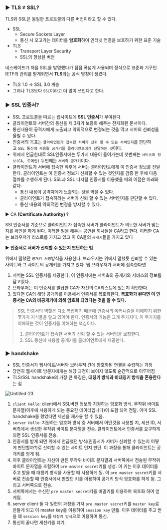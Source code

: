 ### ▶️ TLS ≠ SSL?

TLS와 SSL은 동일한 프로토콜의 다른 버전이라고 할 수 있다.

- SSL
  - Secure Sockets Layer
  - 통신 시 오고가는 데이터를 **암호화**하여 인터넷 연결을 보호하기 위한 표준 기술
- TLS
  - Transport Layer Security
  - SSL의 향상된 버전

네스케이프가 처음 SSL을 발명했다가 점점 폭넓게 사용되며 정식으로 표준화 기구인 IETF의 관리를 받게되면서 **TLS**라는 공식 명칭이 생겼다.

- TLS 1.0 ⇒ SSL 3.0 계승
- 그러나 TLS보다 `SSL`이라고 더 많이 쓰인다고 한다.

### ▶️ SSL 인증서?

- SSL 프로토콜을 따르는 웹사이트에 **SSL 인증서**가 부여된다.
- 클라이언트와 서버간의 통신을 제 3자가 보증화 해주는 전자화된 문서이다.
- 통신내용이 공격자에게 노출되고 악의적으로 변경되는 것을 막고 서버의 신뢰성을 올릴 수 있다.
- 인증서의 목표는 `클라이언트가 접속한 서버가 신뢰 할 수 있는 서버인지`를 판단하고 `SSL 통신에 사용될 공개키를 클라이언트에게 전달하는 것`이다.
- 위에서 언급한대로 SSL인증서에는 두가지 내용이 들어가는데 첫번째는 `서비스의 정보(CA, 도메인)` 두번째는 `서버측 공개키`이다.
- 클라이언트가 서버에 접속한 직후에 서버는 클라이언트에게 이 인증서 정보를 전달한다. 클라이언트는 이 인증서 정보가 신뢰할 수 있는 것인지를 검증 한 후에 다음 절차를 수행하게 된다. SSL과 SSL 디지털 인증서를 이용했을 때의 이점은 아래와 같다.
  - 통신 내용이 공격자에게 노출되는 것을 막을 수 있다.
  - 클라이언트가 접속하려는 서버가 신뢰 할 수 있는 서버인지를 판단할 수 있다.
  - 통신 내용의 악의적인 변경을 방지할 수 있다.

▶️ CA **(Certificate Authority) ?**

SSL인증서를 기준으로 클라이언트가 접속한 서버가 클라이언트가 의도한 서버가 맞는지를 확인을 하게 된다. 이러한 일을 해주는 공인된 회사들을 CA라고 한다. 이러한 CA는 브라우저가 리스트를 가지고 있고 이 CA들의 `공개키`들을 가지고 있다

▶️ **인증서로 서버가 신뢰할 수 있는지 판단하는 법**

위에서 말했던 `공개키 서명`방식을 사용한다. 브라우저는 위에서 말했듯 신뢰할 수 있는 사이트와 그 사이트의 공개키를 가지고 있다. 웹 브라우저가 서버에 접속한다면

1. 서버는 SSL 인증서를 제공한다. 이 인증서에는 서버측의 공개키와 서비스의 정보를 담고있다.
2. 브라우저는 이 인증서를 발급한 CA가 자신의 CA리스트에 있는지 확인한다.
3. 있다면 CA의 해당 공개키를 이용해서 인증서를 복호화한다. **복호화가 된다면 이 인증서는 CA의 비공개키에 의해 암호화 되었다는 것을 알 수 있다.**

> SSL 인증서의 역할은 다소 복잡하기 때문에 인증서의 메커니즘을 이해하기 위한 몇가지 지식들을 알고 있어야 한다. 인증서의 기능은 크게 두가지다. 이 두가지를 이해하는 것이 인증서를 이해하는 핵심이다.
>
> 1. 클라이언트가 접속한 서버가 신뢰 할 수 있는 서버임을 보장한다.
> 2. SSL 통신에 사용할 공개키를 클라이언트에게 제공한다.

### ▶️ handshake

- SSL 인증서가 웹사이트/서버와 브라우저 간에 암호화된 연결을 수립하는 과정
- 당연히 웹사이트 방문자에게는 해당 과정이 보이지 않도록 순간적으로 이루어짐
- TLS/SSL handshake의 가장 큰 특징은, **대칭키 방식과 비대칭키 방식을 혼용한다**는 점

![Untitled-23](https://github.com/do-sopt-cs-study/CS-LydiaCho/assets/81505421/f9e0dd19-f513-4300-9b7b-0ecc898b1c62)

1. `client Hello`: client에서 SSL버전 정보와 지원하는 암호화 방식, 무작위 바이트 문자열(이후에 사용하게 되는 중요한 데이터입니다)이 포함 되어 전달. 이미 SSL handshake를 했었다면 세션을 재사용 할 수 있음.
2. `server Hello`: 지원하는 암호화 방식 중 서버에서 어떤것을 사용할 지, 세션 ID, 서버측에서 생성한 무작위 바이트 문자열을 전송. 클라이언트에서 인증서를 요구하게 되면 SSL 인증서를 전송.
3. 인증서를 받게 되면 위에서 언급했던 방식(인증서가 서버가 신뢰할 수 있는지 어떻게 판단할까?)로 신뢰할 수 있는 사이트 인지 판단. 이 과정을 통해 클라이언트는 공개키를 얻게 됨.
4. 이후 클라이언트는 자신이 만든 무작위 바이트 문자열과 서버쪽에서 전송된 무작위 바이트 문자열을 조합하여 `pre master secret`키를 생성. 이 키는 이후 데이터를 주고 받을 때 대칭키 방식을 사용할 때 사용하게 됨. 이 `pre master secret`키를 서버로 전송할 때 인증서에서 받았던 키를 이용하여 공개키 방식 암호화를 하게 됨. 그리고 서버쪽으로 전송.
5. 서버쪽에서는 수신한 `pre master secret`키를 비밀키를 이용하여 복호화 하여 얻게됨.
6. server client 둘 다 일련의 과정을 거쳐 `pre master secret`키를 `master key`로 만들게 되고 이 master key를 이용하여 `session key` 만듦. 이후 데이터를 주고 받을 떄 `session key`를 `대칭키 방식`으로 이용하여 통신.
7. 통신이 끝나면 세션키를 폐기.
